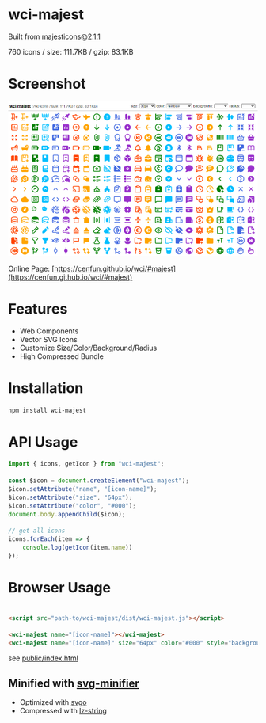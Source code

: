 # wci-majest
Built from [majesticons@2.1.1](https://github.com/halfmage/majesticons)  

760 icons / size: 111.7KB / gzip: 83.1KB  



# Screenshot
![screenshot](public/screenshot.png)

Online Page: [https://cenfun.github.io/wci/#majest](https://cenfun.github.io/wci/#majest)

# Features
* Web Components
* Vector SVG Icons 
* Customize Size/Color/Background/Radius
* High Compressed Bundle
# Installation
```sh
npm install wci-majest
```
# API Usage
```js
import { icons, getIcon } from "wci-majest";

const $icon = document.createElement("wci-majest");
$icon.setAttribute("name", "[icon-name]");
$icon.setAttribute("size", "64px");
$icon.setAttribute("color", "#000");
document.body.appendChild($icon);

// get all icons
icons.forEach(item => {
    console.log(getIcon(item.name))
});
```
# Browser Usage
```html

<script src="path-to/wci-majest/dist/wci-majest.js"></script>

<wci-majest name="[icon-name]"></wci-majest>
<wci-majest name="[icon-name]" size="64px" color="#000" style="background:#f5f5f5;"></wci-majest>
```
see [public/index.html](public/index.html)

## Minified with [svg-minifier](https://github.com/cenfun/svg-minifier)
* Optimized with [svgo](https://github.com/svg/svgo)
* Compressed with [lz-string](https://github.com/pieroxy/lz-string)